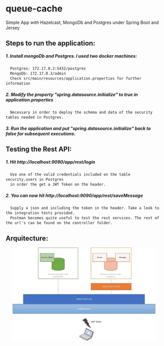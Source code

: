 # queue-cache
Simple App with Hazelcast, MongoDb and Postgres under Spring Boot and Jersey

## **Steps to run the application:**
##### 1. Install mongoDb and Postgres. I used two docker machines:
      Postgres: 172.17.0.2:5432/postgres
      MongoDb: 172.17.0.3/admin 
      Check src/main/resources/application.properties for further information
##### 2. Modify the property "spring.datasource.initialize" to true in _application.properties_ 
      Necessary in order to deploy the schema and data of the security tables needed in Postgres.
##### 3. Run the application and put "spring.datasource.initialize" back to false for subsequent executions.

## Testing the Rest API:
##### 1. Hit http://localhost:9090/app/rest/login
      Use one of the valid credentials included on the table security.users in Postgres 
      in order the get a JWT Token on the header.
##### 2. You can now hit http://localhost:9090/app/rest/saveMessage 
      Supply a json and including the token in the header. Take a look to the integration tests provided. 
      Postman becomes quite useful to test the rest services. The rest of the url's can be found on the controller folder.

## **Arquitecture:**

<p align="center">
  <img width="460" height="300" src="docs/arq.jpg">
</p>
